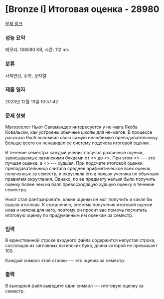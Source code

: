 # [Bronze I] Итоговая оценка - 28980 

[문제 링크](https://www.acmicpc.net/problem/28980) 

### 성능 요약

메모리: 108080 KB, 시간: 112 ms

### 분류

사칙연산, 수학, 문자열

### 제출 일자

2023년 12월 13일 10:57:42

### 문제 설명

<p>Магозоолог Ньют Саламандер интересуется у не-мага Якоба Ковальски, как устроены обычные школы для не-магов. В процессе рассказа Якоб вспомнил свою самую нелюбимую преподавательницу. Больше всего он ненавидел ее систему подсчета итоговой оценки.</p>

<p>В течение семестра каждый ученик получал различные оценки, записываемые латинскими буквами от <<A>> до <<Z>>. При этом <<A>> --- это лучшая оценка, а <<Z>> --- худшая. При подсчете итоговой оценки преподавательница считала среднее арифметическое всех оценок, полученных за семестр, и округляла его в пользу ученика по обычным правилам округления. Однако, по ее предмету нельзя было получить оценку более чем на балл превосходящую худшую оценку в течение семестра.</p>

<p>Ньют стал фантазировать, какие оценки он мог получить и какая бы вышла итоговая. К сожалению, система получения итоговой оценки нова и неясна для него, поэтому он просит вас помочь посчитать итоговую оценку по придуманным им оценкам за семестр.</p>

### 입력 

 <p>В единственной строке входного файла содержится непустая строка, состоящая из заглавных латинских букв, длина которой не превышает 100. </p>

<p>Каждый символ этой строки --- это оценка за семестр.</p>

### 출력 

 <p>В выходной файл выведите один символ --- итоговую оценку за семестр.</p>

